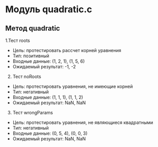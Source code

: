 # Модуль quadratic.c

## Метод quadratic

1.Тест roots
 - Цель: протестировать рассчет корней уравнения
 - Тип: позитивный
 - Входные данные: (1, 2, 1), (1, 5, 6)
 - Ожидаемый результат: -1, -2

2. Тест noRoots
 - Цель: протестировать уравнения, не имеющие корней
 - Тип: негативный
 - Входные данные: (1, 1, 1), (1, 1, 2)
 - Ожидаемый результат: NaN, NaN

3. Тест wrongParams
 - Цель: протестировать уравнения, не являющиеся квадратными
 - Тип: негативный
 - Входные данные: (0, 5, 4), (0, 0, 3)
 - Ожидаемый результат: NaN, NaN


